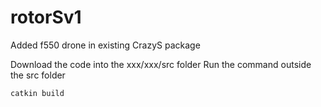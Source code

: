 # rotorSv1
Added f550 drone in existing CrazyS package


Download the code into the xxx/xxx/src folder
Run the command outside the src folder
```
catkin build
```
